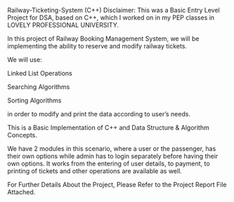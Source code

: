 Railway-Ticketing-System (C++)
Disclaimer: This was a Basic Entry Level Project for DSA, based on C++, which I worked on in my PEP classes in LOVELY PROFESSIONAL UNIVERSITY.

In this project of Railway Booking Management System, we will be implementing the ability to reserve and modify railway tickets.

We will use:

Linked List Operations

Searching Algorithms

Sorting Algorithms

in order to modify and print the data according to user’s needs.

This is a Basic Implementation of C++ and Data Structure & Algorithm Concepts.

We have 2 modules in this scenario, where a user or the passenger, has their own options while admin has to login separately before having their own options. It works from the entering of user details, to payment, to printing of tickets and other operations are available as well.

For Further Details About the Project, Please Refer to the Project Report File Attached.
